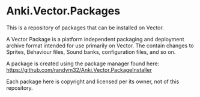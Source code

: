 # Anki.Vector.Packages
This is a repository of packages that can be installed on Vector.

A Vector Package is a platform independent packaging and deployment archive format intended for use primarily on Vector.
The contain changes to Sprites, Behaviour files, Sound banks, configuration files, and so on.

A package is created using the package manager found here:
https://github.com/randym32/Anki.Vector.PackageInstaller

Each package here is copyright and licensed per its owner, not of this repository.


